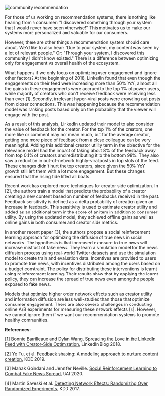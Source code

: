 ![community recommendation](https://rahuljha.github.io/assets/community.jpg)

For those of us working on recommendation systems, there is nothing like hearing from a consumer: "I discovered something through your system that I would never have seen otherwise!" This motivates us to make our systems more personalized and valuable for our consumers.

However, there are other things a recommendation system should care about. We'd like to also hear: "Due to your system, my content was seen by a lot of relevant people." Or: "Through your system, I discovered this community I didn't know existed." There is a difference between optimizing only for engagement vs overall health of the ecosystem.

What happens if we only focus on optimizing user engagement and ignore other factors? At the beginning of 2018, LinkedIn found that even though the engagements on their feed were increasing more than 50% YoY, almost all the gains in these engagements were accrued to the top 1% of power users, while majority of creators who don't receive feedback were receiving less than ever [1]. Secondly, irrelevant hyper-viral posts were crowding out posts from closer connections. This was happening because the recommendation model was ranking posts based only on the probability that the viewer will engage with the post.

As a result of this analysis, LinkedIn updated their model to also consider the value of feedback for the creator. For the top 1% of the creators, one more like or comment may not mean much, but for the average creator, getting one more piece of feedback from a close colleague can be very meaningful. Adding this additional creator utility term in the objective for the relevance model had the impact of taking about 8% of the feedback away from top 0.1% of creators and redistributing it to the bottom 98%. They also saw a reduction in out-of-network highly-viral posts in top slots of the feed. These changes didn't hurt the top creators, since given the 50% YoY growth still left them with a lot more engagement. But these changes ensured that the rising tide lifted all boats.

Recent work has explored more techniques for creator side optimization. In [2], the authors train a model that predicts the probability of a creator creating a new content based on number of feedbacks received in the past. Feedback sensitivity is defined as a delta probability of creation given an increase in feedback. This sensitivity is used to estimate creator utility and added as an additional term in the score of an item in addition to consumer utility. By using the updated model, they achieved offline gains as well as online gains in both consumer and creator side metrics.

In another recent paper [3], the authors propose a social reinforcement learning approach for optimizing the diffusion of true news in social networks. The hypothesis is that increased exposure to true news will increase mistrust of fake news. They learn a simulation model for the news diffusion process using real-world Twitter datasets and use the simulation model to create train and evaluation data. Incentives are provided to users to promote true news, with incentives distributed among the users based on a budget constraint. The policy for distributing these interventions is learnt using reinforcement learning. Their results show that by applying the learnt policy, they can increase the spread of true news even among the people exposed to fake news.

Models that optimize higher order network effects such as creator utility and information diffusion are less well-studied than those that optimize consumer engagement. There are also several challenges in conducting online A/B experiments for measuring these network effects [4]. However, we cannot ignore them if we want our recommendation systems to promote healthy communities.

**References:**

[1] Bonnie Barrilleaux and Dylan Wang, [Spreading the Love in the LinkedIn Feed with Creator-Side Optimization.](https://engineering.linkedin.com/blog/2018/10/linkedin-feed-with-creator-side-optimization) LinkedIn Blog 2018.

[2] Ye Tu, et al. [Feedback shaping: A modeling approach to nurture content creation.](https://arxiv.org/abs/2106.11312) KDD 2019.

[3] Mahak Goindani and Jennifer Neville. [Social Reinforcement Learning to Combat Fake News Spread.](http://proceedings.mlr.press/v115/goindani20a.html) UAI 2020.

[4] Martin Saveski et al. [Detecting Network Effects: Randomizing Over Randomized Experiments.](https://dl.acm.org/doi/10.1145/3097983.3098192) KDD 2017.
